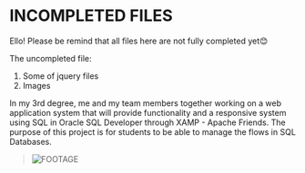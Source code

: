 # INCOMPLETED FILES

Ello!  Please be remind that all files here are not fully completed yet😊

The uncompleted file:
1) Some of jquery files
2) Images

In my 3rd degree, me and my team members together working on a web application system that will provide functionality and a responsive system using SQL in Oracle SQL Developer through XAMP  - Apache Friends. The purpose of this project is for students to be able to manage the flows in SQL Databases.

>![FOOTAGE](https://raw.githubusercontent.com/codeEllo/OnlineShoppingSystem/main/Screenshot%202021-10-25%20000306.png)<br>
<!---
ellya16/ellya16 is a ✨ special ✨ repository because its `README.md` (this file) appears on your GitHub profile.
You can click the Preview link to take a look at your changes.
--->
